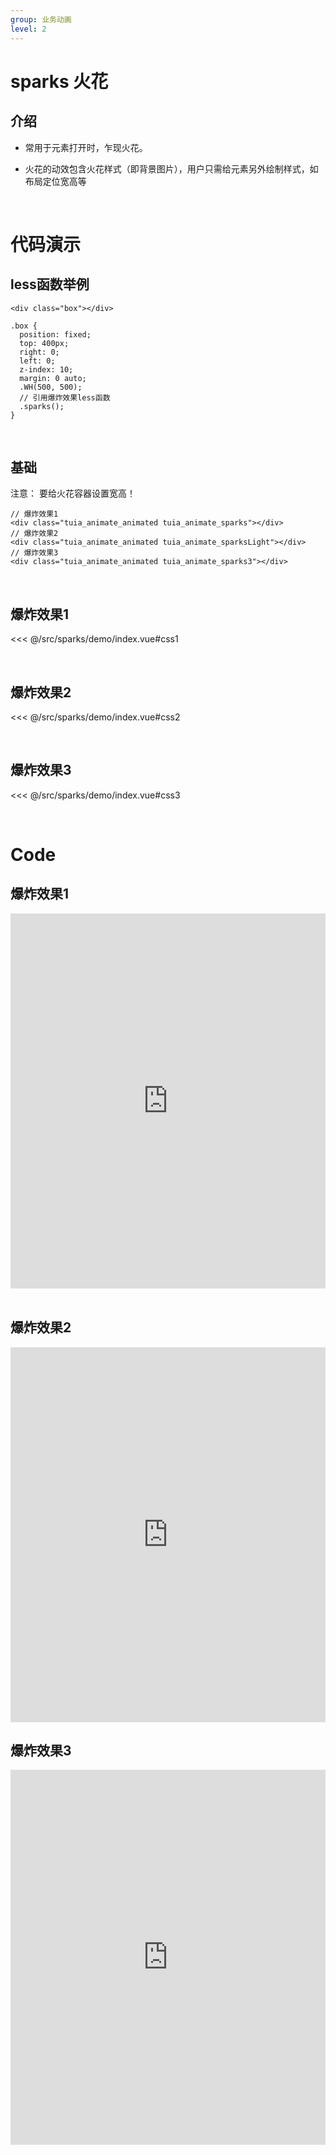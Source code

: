 ```yaml
---
group: 业务动画
level: 2
---
```


# sparks 火花

## 介绍
* 常用于元素打开时，乍现火花。

* 火花的动效包含火花样式（即背景图片），用户只需给元素另外绘制样式，如布局定位宽高等
<br />

# 代码演示

## less函数举例

```
<div class="box"></div>

.box {
  position: fixed;
  top: 400px;
  right: 0;
  left: 0;
  z-index: 10;
  margin: 0 auto;
  .WH(500, 500);
  // 引用爆炸效果less函数
  .sparks();
}
```
<br />

## 基础
注意： 要给火花容器设置宽高！
```
// 爆炸效果1
<div class="tuia_animate_animated tuia_animate_sparks"></div>
// 爆炸效果2
<div class="tuia_animate_animated tuia_animate_sparksLight"></div>
// 爆炸效果3
<div class="tuia_animate_animated tuia_animate_sparks3"></div>
```
<br />

## 爆炸效果1

<<< @/src/sparks/demo/index.vue#css1

<br />

## 爆炸效果2

<<< @/src/sparks/demo/index.vue#css2

<br />

## 爆炸效果3

<<< @/src/sparks/demo/index.vue#css3

<br />

# Code

## 爆炸效果1

<iframe allowfullscreen="true" allowpaymentrequest="true" allowtransparency="true" frameborder="0" height="600" width="100%" scrolling="no" style="width: 100%; overflow:hidden; display:block;" loading="lazy" src="https://codepen.io/xieshiyi/embed/XWgXbqo?height=265&theme-id=dark&default-tab=css%2Cresult&user=eltonmesquita&slug-hash=oNjGGbw&pen-title=Prefers-reduce-motion%20media%20query&name=cp_embed_1"></iframe>

<br />

## 爆炸效果2

<iframe allowfullscreen="true" allowpaymentrequest="true" allowtransparency="true" frameborder="0" height="600" width="100%" scrolling="no" style="width: 100%; overflow:hidden; display:block;" loading="lazy" src="https://codepen.io/xieshiyi/embed/JjJGdmg?height=265&theme-id=dark&default-tab=css%2Cresult&user=eltonmesquita&slug-hash=oNjGGbw&pen-title=Prefers-reduce-motion%20media%20query&name=cp_embed_1"></iframe>

## 爆炸效果3

<iframe allowfullscreen="true" allowpaymentrequest="true" allowtransparency="true" frameborder="0" height="600" width="100%" scrolling="no" style="width: 100%; overflow:hidden; display:block;" loading="lazy" src="https://codepen.io/xieshiyi/embed/XWepLJW?height=265&theme-id=dark&default-tab=css%2Cresult&user=eltonmesquita&slug-hash=oNjGGbw&pen-title=Prefers-reduce-motion%20media%20query&name=cp_embed_1"></iframe>